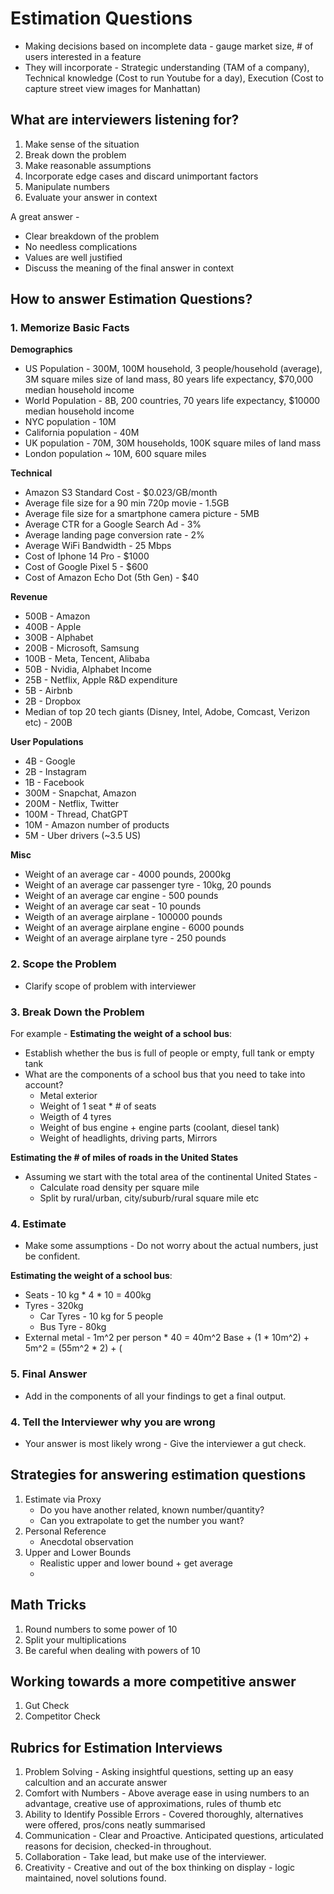 # Estimation Questions

- Making decisions based on incomplete data - gauge market size, # of users interested in a feature
- They will incorporate - Strategic understanding (TAM of a company), Technical knowledge (Cost to run Youtube for a day), Execution (Cost to capture street view images for Manhattan)

## What are interviewers listening for?

1. Make sense of the situation
2. Break down the problem
3. Make reasonable assumptions
4. Incorporate edge cases and discard unimportant factors
5. Manipulate numbers
6. Evaluate your answer in context

A great answer -
- Clear breakdown of the problem
- No needless complications
- Values are well justified
- Discuss the meaning of the final answer in context

## How to answer Estimation Questions?

### 1. Memorize Basic Facts

**Demographics**
- US Population - 300M, 100M household, 3 people/household (average), 3M square miles size of land mass, 80 years life expectancy, $70,000 median household income
- World Population - 8B, 200 countries, 70 years life expectancy, $10000 median household income
- NYC population - 10M
- California population - 40M
- UK population - 70M, 30M households, 100K square miles of land mass 
- London population ~ 10M, 600 square miles

**Technical**
- Amazon S3 Standard Cost - $0.023/GB/month
- Average file size for a 90 min 720p movie - 1.5GB
- Average file size for a smartphone camera picture - 5MB
- Average CTR for a Google Search Ad - 3%
- Average landing page conversion rate - 2%
- Average WiFi Bandwidth - 25 Mbps
- Cost of Iphone 14 Pro - $1000
- Cost of Google Pixel 5 - $600
- Cost of Amazon Echo Dot (5th Gen) - $40

**Revenue**
- 500B - Amazon
- 400B - Apple
- 300B - Alphabet
- 200B - Microsoft, Samsung
- 100B - Meta, Tencent, Alibaba
- 50B - Nvidia, Alphabet Income
- 25B - Netflix, Apple R&D expenditure
- 5B - Airbnb
- 2B - Dropbox
- Median of top 20 tech giants (Disney, Intel, Adobe, Comcast, Verizon etc) - 200B

**User Populations**
- 4B - Google
- 2B - Instagram
- 1B - Facebook
- 300M - Snapchat, Amazon
- 200M - Netflix, Twitter
- 100M - Thread, ChatGPT
- 10M - Amazon number of products
- 5M - Uber drivers (~3.5 US)

**Misc**
- Weight of an average car - 4000 pounds, 2000kg
- Weight of an average car passenger tyre - 10kg, 20 pounds
- Weight of an average car engine - 500 pounds
- Weight of an average car seat - 10 pounds
- Weigth of an average airplane - 100000 pounds
- Weight of an average airplane engine - 6000 pounds
- Weight of an average airplane tyre - 250 pounds

### 2. Scope the Problem


- Clarify scope of problem with interviewer

### 3. Break Down the Problem

For example -
**Estimating the weight of a school bus**:
- Establish whether the bus is full of people or empty, full tank or empty tank
- What are the components of a school bus that you need to take into account?
    - Metal exterior
    - Weight of 1 seat * # of seats
    - Weigth of 4 tyres
    - Weight of bus engine + engine parts (coolant, diesel tank)
    - Weight of headlights, driving parts, Mirrors

**Estimating the # of miles of roads in the United States**
- Assuming we start with the total area of the continental United States -
    - Calculate road density per square mile
    - Split by rural/urban, city/suburb/rural square mile etc

### 4. Estimate
- Make some assumptions - Do not worry about the actual numbers, just be confident.

**Estimating the weight of a school bus**:
- Seats - 10 kg * 4 * 10 = 400kg
- Tyres - 320kg
    - Car Tyres - 10 kg for 5 people 
    - Bus Tyre - 80kg
- External metal - 1m^2 per person * 40 = 40m^2 Base + (1 * 10m^2) + 5m^2 = (55m^2 * 2) + (

### 5. Final Answer
- Add in the components of all your findings to get a final output.

### 4. Tell the Interviewer why you are wrong
- Your answer is most likely wrong - Give the interviewer a gut check.

## Strategies for answering estimation questions

1. Estimate via Proxy
    - Do you have another related, known number/quantity?
    - Can you extrapolate to get the number you want?
2. Personal Reference 
    - Anecdotal observation
3. Upper and Lower Bounds
    - Realistic upper and lower bound + get average
    - 

## Math Tricks 

1. Round numbers to some power of 10
2. Split your multiplications
3. Be careful when dealing with powers of 10

## Working towards a more competitive answer
1. Gut Check
2. Competitor Check

## Rubrics for Estimation Interviews
1. Problem Solving - Asking insightful questions, setting up an easy calcultion and an accurate answer
2. Comfort with Numbers - Above average ease in using numbers to an advantage, creative use of approximations, rules of thumb etc
3. Ability to Identify Possible Errors - Covered thoroughly, alternatives were offered, pros/cons neatly summarised
4. Communication - Clear and Proactive. Anticipated questions, articulated reasons for decision, checked-in throughout.
5. Collaboration - Take lead, but make use of the interviewer.
6. Creativity - Creative and out of the box thinking on display - logic maintained, novel solutions found.

